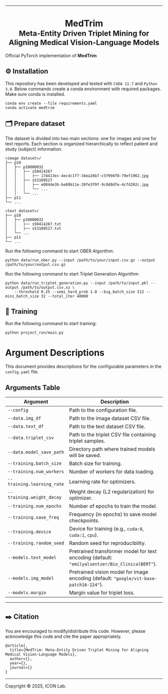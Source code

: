 <hr>
<h1 align="center">
  MedTrim <br>
  <sub>Meta-Entity Driven Triplet Mining for Aligning Medical Vision-Language Models</sub>
</h1>

Official PyTorch implementation of **MedTrim**

## ⚙️ Installation

This repository has been developed and tested with `CUDA 11.7` and `Python 3.8`. Below commands create a conda environment with required packages. Make sure conda is installed.

```
conda env create --file requirements.yaml
conda activate medtrim
```

## 🗂️ Prepare dataset

The dataset is divided into two main sections: one for images and one for text reports. Each section is organized hierarchically to reflect patient and study (subject) information.

```
<image dataset>/
├── p10
│   ├── p10000032
│   │   ├── s50414267
│   │   │   ├── 174413ec-4ec4c1f7-34ea26b7-c5f994f8-79ef1962.jpg
│   │   ├── s53189527
│   │   │   ├── e084de3b-be89b11e-20fe3f9f-9c8d8dfe-4cfd202c.jpg
│   │   │   └── ...
│   │   └── ...
├── p11
└── ...

<text dataset>/
├── p10
│   ├── p10000032
│   │   ├── s50414267.txt
│   │   ├── s53189527.txt
│   └── ...
├── p11
└── ...

```

Run the following command to start OBER Algorithm:

```
python data/run_ober.py --input /path/to/your/input.csv.gz --output /path/to/your/output.csv.gz
```

Run the following command to start Triplet Generation Algorithm:

```
python data/run_triplet_generation.py --input /path/to/input.pkl --output /path/to/output.csv.xz \
    --threshold 0.25 --semi_hard_prob 1.0 --big_batch_size 512 --mini_batch_size 32 --total_iter 40000
```

## 🏃 Training

Run the following command to start training:

```
python project_run/main.py
```

# Argument Descriptions

This document provides descriptions for the configurable parameters in the `config.yaml` file.

## **Arguments Table**

| Argument                     | Description                                                                                                                       |
|------------------------------|-----------------------------------------------------------------------------------------------------------------------------------|
| `--config`                   | Path to the configuration file.                                                                                                  |
| `--data.img_df`              | Path to the image dataset CSV file.                                                                                              |
| `--data.text_df`             | Path to the text dataset CSV file.                                                                                               |
| `--data.triplet_csv`         | Path to the triplet CSV file containing triplet samples.                                                                        |
| `--data.model_save_path`     | Directory path where trained models will be saved.                                                                              |
| `--training.batch_size`      | Batch size for training.                                                                                                        |
| `--training.num_workers`     | Number of workers for data loading.                                                                                             |
| `--training.learning_rate`   | Learning rate for optimizers.                                                                                                   |
| `--training.weight_decay`    | Weight decay (L2 regularization) for optimizer.                                                                                |
| `--training.num_epochs`      | Number of epochs to train the model.                                                                                            |
| `--training.save_freq`       | Frequency (in epochs) to save model checkpoints.                                                                                |
| `--training.device`          | Device for training (e.g., `cuda:0`, `cuda:1`, `cpu`).                                                                          |
| `--training.random_seed`     | Random seed for reproducibility.                                                                                                |
| `--models.text_model`        | Pretrained transformer model for text encoding (default: `"emilyalsentzer/Bio_ClinicalBERT"`).                                 |
| `--models.img_model`         | Pretrained vision model for image encoding (default: `"google/vit-base-patch16-224"`).                                         |
| `--models.margin`            | Margin value for triplet loss.                                                                                                  |

---

## ✒️ Citation
You are encouraged to modify/distribute this code. However, please acknowledge this code and cite the paper appropriately.
```
@article{,
  title={MedTrim: Meta-Entity Driven Triplet Mining for Aligning Medical Vision-Language Models}, 
  author={},
  year={},
  journal={}
}
```

<hr>

Copyright © 2025, ICON Lab.
